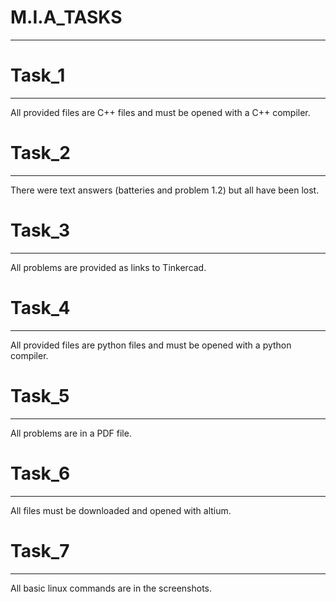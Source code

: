 # M.I.A_TASKS
-------------
# Task_1
---------
All provided files are C++ files and must be opened with a C++ compiler.
# Task_2
---------
There were text answers (batteries and problem 1.2) but all have been lost.
# Task_3
---------
All problems are provided as links to Tinkercad.
# Task_4
---------
All provided files are python files and must be opened with a python compiler.
# Task_5
---------
All problems are in a PDF file.
# Task_6
---------
All files must be downloaded and opened with altium.
# Task_7
---------
All basic linux commands are in the screenshots.